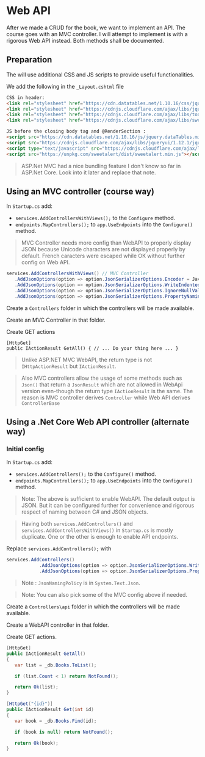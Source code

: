 Web API
=======

After we made a CRUD for the book, we want to implement an API.
The course goes with an MVC controller. I will attempt to implement is with a rigorous Web API instead. Both methods shall be documented.

## Preparation

The will use additional CSS and JS scripts to provide useful functionalities.

We add the following in the `_Layout.cshtml` file

```html
CSS in header:
<link rel="stylesheet" href="https://cdn.datatables.net/1.10.16/css/jquery.dataTables.min.css" />
<link rel="stylesheet" href="https://cdnjs.cloudflare.com/ajax/libs/jqueryui/1.12.1/jquery-ui.min.css" />
<link rel="stylesheet" href="https://cdnjs.cloudflare.com/ajax/libs/toastr.js/latest/css/toastr.min.css" />
<link rel="stylesheet" href="https://cdnjs.cloudflare.com/ajax/libs/sweetalert/1.1.3/sweetalert.min.css" />

JS before the closing body tag and @RenderSection :
<script src="https://cdn.datatables.net/1.10.16/js/jquery.dataTables.min.js"></script>
<script src="https://cdnjs.cloudflare.com/ajax/libs/jqueryui/1.12.1/jquery-ui.min.js"></script>
<script type="text/javascript" src="https://cdnjs.cloudflare.com/ajax/libs/toastr.js/latest/js/toastr.min.js"></script>
<script src="https://unpkg.com/sweetalert/dist/sweetalert.min.js"></script>
```

> ASP.Net MVC had a nice bundling feature I don't know so far in ASP.Net Core. Look into it later and replace that note.

## Using an MVC controller (course way)

In `Startup.cs` add:
- `services.AddControllersWithViews();` to the `Configure` method.
- `endpoints.MapControllers();` to `app.UseEndpoints` into the `Configure()` method.

> MVC Controller needs more config than WebAPI to properly display JSON because Unicode characters are not displayed properly by default. French caracters were escaped while OK without further config on Web API.

```csharp
services.AddControllersWithViews() // MVC Controller
   .AddJsonOptions(option => option.JsonSerializerOptions.Encoder = JavaScriptEncoder.Create(UnicodeRanges.All))
   .AddJsonOptions(option => option.JsonSerializerOptions.WriteIndented = true)
   .AddJsonOptions(option => option.JsonSerializerOptions.IgnoreNullValues = true)
   .AddJsonOptions(option => option.JsonSerializerOptions.PropertyNamingPolicy = JsonNamingPolicy.CamelCase);
```

Create a `Controllers` folder in which the controllers will be made available.

Create an MVC Controller in that folder.

Create GET actions

```
[HttpGet]
public IActionResult GetAll() { // ... Do your thing here ... }
```

>Unlike ASP.NET MVC WebAPI, the return type is not `IHttpActionResult` but `IActionResult`.

> Also MVC controllers allow the usage of some methods such as `Json()` that return a `JsonResult` which are not allowed in WebApi version even-though the return type `IActionResult` is the same. The reason is MVC controller derives `Controller` while Web API derives `ControllerBase`

## Using a .Net Core Web API controller (alternate way)

### Initial config

In `Startup.cs` add:
- `services.AddControllers();` to the `Configure()` method.
- `endpoints.MapControllers();` to `app.UseEndpoints` into the `Configure()` method.

> Note: The above is sufficient to enable WebAPI. The default output is JSON. But it can be configured further for convenience and rigorous respect of naming between C# and JSON objects.

> Having both `services.AddControllers()` and `services.AddControllersWithViews()` in `Startup.cs` is mostly duplicate. One or the other is enough to enable API endpoints.

Replace `services.AddControllers();` with

```csharp
services.AddControllers()
            .AddJsonOptions(option => option.JsonSerializerOptions.WriteIndented = true)
            .AddJsonOptions(option => option.JsonSerializerOptions.PropertyNamingPolicy = JsonNamingPolicy.CamelCase);
```

> Note : `JsonNamingPolicy` is in `System.Text.Json`.

> Note: You can also pick some of the MVC config above if needed.

Create a `Controllers\api` folder in which the controllers will be made available.

Create a WebAPI controller in that folder.

Create GET actions.

```csharp
[HttpGet]
public IActionResult GetAll()
{
   var list = _db.Books.ToList();

   if (list.Count < 1) return NotFound();

   return Ok(list);
}

[HttpGet("{id}")]
public IActionResult Get(int id)
{
   var book = _db.Books.Find(id);

   if (book is null) return NotFound();

   return Ok(book);
}
```